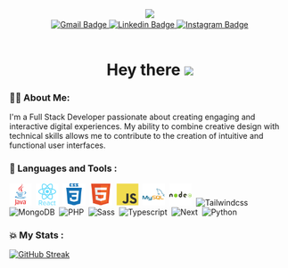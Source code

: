 <div id="header" align="center">
  <img src="https://media.giphy.com/media/3ov9jNziFTMfzSumAw/giphy.gif"/>
    <div id="badges" align="center">
    <a href="mailto:contato.felipe.kreulich@gmail.com">
      <img src="https://img.shields.io/badge/Gmail-D14836?style=for-the-badge&logo=gmail&logoColor=white" alt="Gmail Badge"/>
    </a>
    <a href="https://www.linkedin.com/in/felipe-kreulich">
      <img src="https://img.shields.io/badge/linkedin-%230077B5.svg?style=for-the-badge&logo=linkedin&logoColor=white" alt="Linkedin Badge"/>
    </a>
    <a href="https://www.instagram.com/_kreulich/">
      <img src="https://img.shields.io/badge/Instagram-%23E4405F.svg?style=for-the-badge&logo=Instagram&logoColor=white" alt="Instagram Badge"/>
    </a>
  </div>
  <img src="https://komarev.com/ghpvc/?username=FelipeKreulich&style=flat-square&color=green" alt=""/>
    <h1>
      Hey there
      <img src="https://media.giphy.com/media/hvRJCLFzcasrR4ia7z/giphy.gif" width="30px"/>
  </h1>
</div>

### 👨‍💻 About Me:
I'm a Full Stack Developer passionate about creating engaging and interactive digital experiences. My ability to combine creative design with technical skills allows me to contribute to the creation of intuitive and functional user interfaces.

### 🔨 Languages and Tools :
<div>
  <img src="https://github.com/devicons/devicon/blob/master/icons/java/java-original-wordmark.svg" title="Java" alt="Java" width="40" height="40"/>&nbsp;
  <img src="https://github.com/devicons/devicon/blob/master/icons/react/react-original-wordmark.svg" title="React" alt="React" width="40" height="40"/>&nbsp;
  <img src="https://github.com/devicons/devicon/blob/master/icons/css3/css3-plain-wordmark.svg"  title="CSS3" alt="CSS" width="40" height="40"/>&nbsp;
  <img src="https://github.com/devicons/devicon/blob/master/icons/html5/html5-original.svg" title="HTML5" alt="HTML" width="40" height="40"/>&nbsp;
  <img src="https://github.com/devicons/devicon/blob/master/icons/javascript/javascript-original.svg" title="JavaScript" alt="JavaScript" width="40" height="40"/>&nbsp;
  <img src="https://github.com/devicons/devicon/blob/master/icons/mysql/mysql-original-wordmark.svg" title="MySQL"  alt="MySQL" width="40" height="40"/>&nbsp;
  <img src="https://github.com/devicons/devicon/blob/master/icons/nodejs/nodejs-original-wordmark.svg" title="NodeJS" alt="NodeJS" width="40" height="40"/>&nbsp;
  <img src="https://cdn.jsdelivr.net/gh/devicons/devicon/icons/tailwindcss/tailwindcss-original-wordmark.svg" title="Tailwindcss" alt="Tailwindcss" width="40" height="40" />&nbsp;
  <img src="https://cdn.jsdelivr.net/gh/devicons/devicon/icons/mongodb/mongodb-original-wordmark.svg" title="MongoDB" alt="MongoDB" width="40" height="40" />&nbsp;
  <img src="https://cdn.jsdelivr.net/gh/devicons/devicon/icons/php/php-plain.svg" title="PHP" alt="PHP" width="40" height="40" />&nbsp;
  <img src="https://cdn.jsdelivr.net/gh/devicons/devicon/icons/sass/sass-original.svg" title="Sass" alt="Sass" width="40" height="40" />&nbsp;
  <img src="https://cdn.jsdelivr.net/gh/devicons/devicon/icons/typescript/typescript-original.svg" titl="Typescript" alt="Typescript" width="40" height="40" />&nbsp;
  <img src="https://cdn.jsdelivr.net/gh/devicons/devicon/icons/nextjs/nextjs-original.svg" titl="Next" alt="Next" width="40" height="40" />&nbsp;
  <img src="https://cdn.jsdelivr.net/gh/devicons/devicon/icons/python/python-original.svg" titl="Python" alt="Python" width="40" height="40" />&nbsp;
</div>

### 💥 My Stats :
[![GitHub Streak](https://streak-stats.demolab.com?user=FelipeKreulich&theme=nordfox&hide_border=true&border_radius=4&date_format=%5BY%20%5DM%20j&mode=weekly&card_width=500)](https://git.io/streak-stats)
